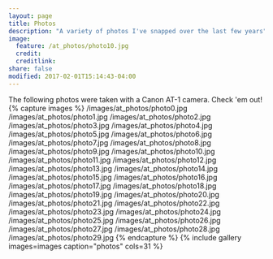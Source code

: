 ```yaml
---
layout: page
title: Photos
description: "A variety of photos I've snapped over the last few years"
image:
  feature: /at_photos/photo10.jpg
  credit: 
  creditlink: 
share: false
modified: 2017-02-01T15:14:43-04:00
---
```

The following photos were taken with a Canon AT-1 camera. Check 'em out!
{% capture images %}
  /images/at_photos/photo0.jpg
  /images/at_photos/photo1.jpg
  /images/at_photos/photo2.jpg
  /images/at_photos/photo3.jpg
  /images/at_photos/photo4.jpg
  /images/at_photos/photo5.jpg
  /images/at_photos/photo6.jpg
  /images/at_photos/photo7.jpg
  /images/at_photos/photo8.jpg
  /images/at_photos/photo9.jpg
  /images/at_photos/photo10.jpg
  /images/at_photos/photo11.jpg
  /images/at_photos/photo12.jpg
  /images/at_photos/photo13.jpg
  /images/at_photos/photo14.jpg
  /images/at_photos/photo15.jpg
  /images/at_photos/photo16.jpg
  /images/at_photos/photo17.jpg
  /images/at_photos/photo18.jpg
  /images/at_photos/photo19.jpg
  /images/at_photos/photo20.jpg
  /images/at_photos/photo21.jpg
  /images/at_photos/photo22.jpg
  /images/at_photos/photo23.jpg
  /images/at_photos/photo24.jpg
  /images/at_photos/photo25.jpg
  /images/at_photos/photo26.jpg
  /images/at_photos/photo27.jpg
  /images/at_photos/photo28.jpg
  /images/at_photos/photo29.jpg
{% endcapture %}
{% include gallery images=images caption="photos" cols=31 %}
